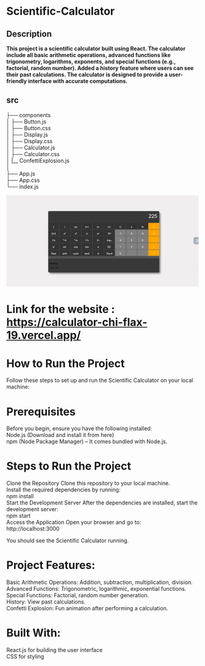 # Scientific-Calculator

## Description
<B>This project is a scientific calculator built using React. The
calculator include all basic arithmetic operations, advanced functions like trigonometry,
logarithms, exponents, and special functions (e.g., factorial, random number). Added a history feature where users can see their past calculations. The calculator is designed to provide a user-friendly interface with accurate computations. </B>

## src

├── components <Br>
│   ├── Button.js <Br>
│   ├── Button.css <Br>
│   ├── Display.js <Br>
│   ├── Display.css <Br>
│   ├── Calculator.js <Br>
│   ├── Calculator.css <Br>
│   |__ ConfettiExplosion.js<br>
│   
├── App.js <br>
├── App.css <br>
└── index.js <br>


![demo](<Screenshot 2025-01-10 105943.png>)

# Link for the website : https://calculator-chi-flax-19.vercel.app/


# How to Run the Project
Follow these steps to set up and run the Scientific Calculator on your local machine:

# Prerequisites
Before you begin, ensure you have the following installed:<Br>
Node.js (Download and install it from here)<Br>
npm (Node Package Manager) – It comes bundled with Node.js.<Br>
# Steps to Run the Project
Clone the Repository Clone this repository to your local machine.<Br>
Install the required dependencies by running:<Br>
npm install<Br>
Start the Development Server After the dependencies are installed, start the development server:<Br>
npm start<Br>
Access the Application Open your browser and go to:<Br>
http://localhost:3000<Br>

You should see the Scientific Calculator running.<Br>

# Project Features:
Basic Arithmetic Operations: Addition, subtraction, multiplication, division.<Br>
Advanced Functions: Trigonometric, logarithmic, exponential functions.<Br>
Special Functions: Factorial, random number generation.<Br>
History: View past calculations.<Br>
Confetti Explosion: Fun animation after performing a calculation.<Br>

# Built With:
React.js for building the user interface<Br>
CSS for styling<Br>


